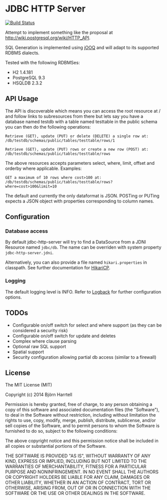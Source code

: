 # JDBC HTTP Server

[![Build Status](https://travis-ci.org/bjornharrtell/jdbc-http-server.svg)](https://travis-ci.org/bjornharrtell/jdbc-http-server)

Attempt to implement something like the proposal at http://wiki.postgresql.org/wiki/HTTP_API.

SQL Generation is implemented using [jOOQ](http://www.jooq.org/) and will adapt to its supported RDBMS dialects.

Tested with the following RDBMSes:
 
 * H2 1.4.181
 * PostgreSQL 9.3
 * HSQLDB 2.3.2

## API Usage

The API is discoverable which means you can access the root resource at /
and follow links to subresources from there but lets say you have a database
named testdb with a table named testtable in the public schema you can then 
do the following operations:

    Retrieve (GET), update (PUT) or delete (DELETE) a single row at:
    /db/testdb/schemas/public/tables/testtable/rows/1

    Retrieve (GET), update (PUT) rows or create a new row (POST) at:
    /db/testdb/schemas/public/tables/testtable/rows

The above resources accepts parameters select, where, limit, offset
and orderby where applicable. Examples:

    GET a maximum of 10 rows where cost>100 at:
    /db/testdb/schemas/public/tables/testtable/rows?where=cost>100&limit=10

The default and currently the only dataformat is JSON. POSTing or PUTing
expects a JSON object with properties corresponding to column names.

## Configuration

### Database access

By default jdbc-http-server will try to find a DataSource from a JDNI Resource named
`jdbc/db`. The name can be overriden with system property `jdbc-http-server.jdni`.

Alternatively, you can also provide a file named `hikari.properties` in classpath.
See further documentation for [HikariCP](https://github.com/brettwooldridge/HikariCP).

### Logging

The default logging level is INFO. Refer to [Logback](http://logback.qos.ch/) for
further configuration options.

## TODOs

* Configurable on/off switch for select and where support (as they can be considered a security risk)
* Configurable on/off switch for update and deletes
* Complex where clause parsing
* Optional raw SQL support
* Spatial support
* Security configuration allowing partial db access (similar to a firewall)

## License 

The MIT License (MIT)

Copyright (c) 2014 Björn Harrtell

Permission is hereby granted, free of charge, to any person obtaining a copy of this software and associated documentation files (the "Software"), to deal in the Software without restriction, including without limitation the rights to use, copy, modify, merge, publish, distribute, sublicense, and/or sell copies of the Software, and to permit persons to whom the Software is furnished to do so, subject to the following conditions:

The above copyright notice and this permission notice shall be included in all copies or substantial portions of the Software.

THE SOFTWARE IS PROVIDED "AS IS", WITHOUT WARRANTY OF ANY KIND, EXPRESS OR IMPLIED, INCLUDING BUT NOT LIMITED TO THE WARRANTIES OF MERCHANTABILITY, FITNESS FOR A PARTICULAR PURPOSE AND NONINFRINGEMENT. IN NO EVENT SHALL THE AUTHORS OR COPYRIGHT HOLDERS BE LIABLE FOR ANY CLAIM, DAMAGES OR OTHER LIABILITY, WHETHER IN AN ACTION OF CONTRACT, TORT OR OTHERWISE, ARISING FROM, OUT OF OR IN CONNECTION WITH THE SOFTWARE OR THE USE OR OTHER DEALINGS IN THE SOFTWARE.

